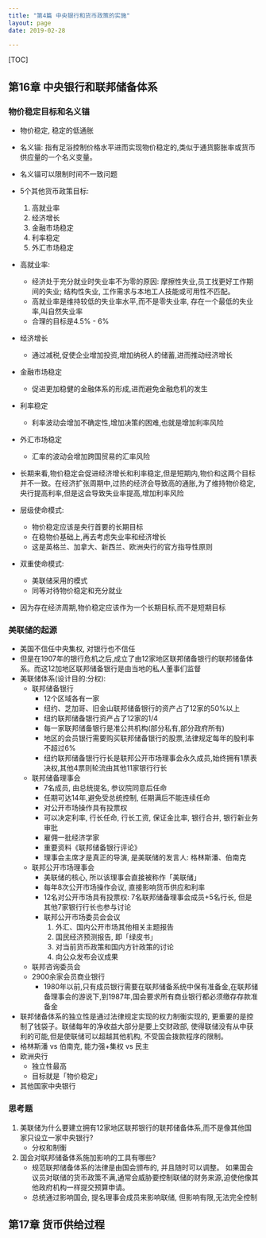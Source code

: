 ```yaml
---
title: "第4篇 中央银行和货币政策的实施"
layout: page
date: 2019-02-28

---
```


[TOC]

## 第16章 中央银行和联邦储备体系

### 物价稳定目标和名义锚
- 物价稳定, 稳定的低通胀
- 名义锚: 指有足浴控制价格水平进而实现物价稳定的,类似于通货膨胀率或货币供应量的一个名义变量。
- 名义锚可以限制时间不一致问题
- 5个其他货币政策目标:
    1. 高就业率
    2. 经济增长
    3. 金融市场稳定
    4. 利率稳定
    5. 外汇市场稳定
- 高就业率:
    - 经济处于充分就业时失业率不为零的原因: 摩擦性失业,员工找更好工作期间的失业; 结构性失业, 工作需求与本地工人技能或可用性不匹配。
    - 高就业率是维持较低的失业率水平,而不是零失业率, 存在一个最低的失业率,叫自然失业率
    - 合理的目标是4.5% - 6%
- 经济增长
    - 通过减税,促使企业增加投资,增加纳税人的储蓄,进而推动经济增长
- 金融市场稳定
    - 促进更加稳健的金融体系的形成,进而避免金融危机的发生
- 利率稳定
    - 利率波动会增加不确定性,增加决策的困难,也就是增加利率风险
- 外汇市场稳定
    - 汇率的波动会增加跨国贸易的汇率风险

- 长期来看,物价稳定会促进经济增长和利率稳定,但是短期内,物价和这两个目标并不一致。在经济扩张周期中,过热的经济会导致高的通胀,为了维持物价稳定,央行提高利率,但是这会导致失业率提高,增加利率风险

- 层级使命模式:
    - 物价稳定应该是央行首要的长期目标
    - 在稳物价基础上,再去考虑失业率和经济增长
    - 这是英格兰、加拿大、新西兰、欧洲央行的官方指导性原则
- 双重使命模式:
    - 美联储采用的模式
    - 同等对待物价稳定和充分就业
- 因为存在经济周期,物价稳定应该作为一个长期目标,而不是短期目标

### 美联储的起源
- 美国不信任中央集权, 对银行也不信任
- 但是在1907年的银行危机之后,成立了由12家地区联邦储备银行的联邦储备体系。而这12加地区联邦储备银行是由当地的私人董事们监督
- 美联储体系(设计目的:分权):
    - 联邦储备银行
        - 12个区域各有一家
        - 纽约、芝加哥、旧金山联邦储备银行的资产占了12家的50%以上
        - 纽约联邦储备银行资产占了12家的1/4
        - 每一家联邦储备银行是准公共机构(部分私有,部分政府所有)
        - 地区的会员银行需要购买联邦储备银行的股票,法律规定每年的股利率不超过6%
        - 纽约联邦储备银行行长是联邦公开市场理事会永久成员,始终拥有1票表决权,其他4票则轮流由其他11家银行行长
    - 联邦储备理事会
        - 7名成员, 由总统提名, 参议院同意后任命
        - 任期可达14年,避免受总统控制, 任期满后不能连续任命
        - 对公开市场操作具有投票权
        - 可以决定利率, 行长任命, 行长工资, 保证金比率, 银行合并, 银行新业务审批
        - 雇佣一批经济学家
        - 重要资料《联邦储备银行评论》
        - 理事会主席才是真正的导演, 是美联储的发言人: 格林斯潘、伯南克
    - 联邦公开市场理事会
        - 美联储的核心, 所以该理事会直接被称作「美联储」
        - 每年8次公开市场操作会议, 直接影响货币供应和利率
        - 12名对公开市场具有投票权: 7名联邦储备理事会成员+5名行长, 但是其他7家银行行长也参与讨论
        - 联邦公开市场委员会会议
            1. 外汇、国内公开市场其他相关主题报告
            2. 国民经济预测报告, 即「绿皮书」
            3. 对当前货币政策和国内方针政策的讨论
            4. 向公众发布会议成果
    - 联邦咨询委员会
    - 2900余家会员商业银行
        - 1980年以前,只有成员银行需要在联邦储备系统中保有准备金,在联邦储备理事会的游说下,到1987年,国会要求所有商业银行都必须缴存存款准备金
- 联邦储备体系的独立性是通过法律规定实现的权力制衡实现的, 更重要的是控制了钱袋子。联储每年的净收益大部分是要上交财政部, 使得联储没有从中获利的可能,但是使联储可以超越其他机构, 不受国会拨款程序的限制。
- 格林斯潘 vs 伯南克, 能力强+集权 vs 民主
- 欧洲央行
    - 独立性最高
    - 目标就是「物价稳定」
- 其他国家中央银行
### 思考题
1. 美联储为什么要建立拥有12家地区联邦银行的联邦储备体系,而不是像其他国家只设立一家中央银行?
    - 分权和制衡
2. 国会对联邦储备体系施加影响的工具有哪些?
    - 规范联邦储备体系的法律是由国会颁布的, 并且随时可以调整。 如果国会议员对联储的货币政策不满,通常会威胁要控制联储的财务来源,迫使他像其他政府机构一样提交预算申请。
    - 总统通过影响国会, 提名理事会成员来影响联储, 但影响有限,无法完全控制
    
## 第17章 货币供给过程
